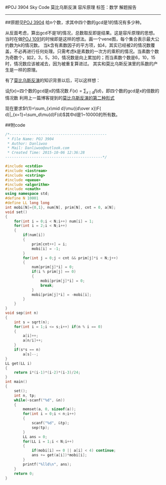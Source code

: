 ﻿#POJ 3904 Sky Code 莫比乌斯反演 容斥原理
标签：数学 解题报告
***
##原题见[POJ 3904](http://poj.org/problem?id=3904)
给n个数，求其中四个数的gcd是1的情况有多少种。

从反面考虑，算出gcd不是1的情况，总数取反即是结果。这是容斥原理的思想。当时在做[POJ 1091](http://poj.org/problem?id=1091)的时候即是这样的想法。画一个vene图，每个集合表示最大公约数为k的情况数。
当k含有素数因子的平方项，如4，其实已经被2的情况数覆盖，不必再进行任何处理。只需考虑k是素数的一次方的乘积的情况。当素数个数为奇数个，如2，3，5，30，情况数是向上累加的；而当素数个数是6，10，15时，情况数应该被减去，因为被重复算进过。
其实和莫比乌斯反演里的系数的产生是一样的原理。

有了[莫比乌斯反演](http://blog.csdn.net/danliwoo/article/details/48918947)的知识背景以后，可以这样想：

设$f(x)$=四个数的gcd是x的情况数
$F(x)=\sum_{x\mid d}f(d)$，即四个数的gcd是x的倍数的情况数
利用上一篇博客提到的[莫比乌斯反演的第二种形式](http://blog.csdn.net/danliwoo/article/details/48918947#t3)

现在要求$f(1)=\sum_{x\mid d}\mu({d\over x})F( d)|_{x=1}=\sum_d\mu(d)F(d)$其中d是1~10000的所有数。

##附code
```cpp
/*--------------------------------------------
 * File Name: POJ 3904
 * Author: Danliwoo
 * Mail: Danliwoo@outlook.com
 * Created Time: 2015-10-06 12:36:28
--------------------------------------------*/

#include <cstdio>
#include <iostream>
#include <cstring>
#include <queue>
#include <algorithm>
#include <cmath>
using namespace std;
#define N 10001
#define LL long long
int mobi[N]={0,1}, num[N], prim[N], cnt = 0, a[N];
void set()
{
	for(int i = 0;i < N;i++) num[i] = 1;
	for(int i = 2;i < N;i++)
	{
		if(num[i])
		{
			prim[cnt++] = i;
			mobi[i] = -1;
		}
		for(int j = 0;j < cnt && prim[j]*i < N;j++)
		{
			num[prim[j]*i] = 0;
			if(i % prim[j] == 0)
			{
				mobi[prim[j]*i] = 0;
				break;
			}
			mobi[prim[j]*i] = -mobi[i];
		}
	}
}
void sep(int n)
{
	int s = sqrt(n);
	for(int i = 1;i <= s;i++) if(n % i == 0)
	{
		a[i]++;
		a[n/i]++;
	}
	if(s*s == n)
		a[s]--;
}
LL get(LL i)
{
	return i*(i-1)*(i-2)*(i-3)/24;
}
int main()
{
	set();
	int n, tp;
	while(~scanf("%d", &n))
	{
		memset(a, 0, sizeof(a));
		for(int i = 0;i < n;i++)
		{
			scanf("%d", &tp);
			sep(tp);
		}
		LL ans = 0;
		for(LL i = 1;i < N;i++)
		{
			if(mobi[i] == 0 || a[i] < 4) continue;
			ans += get(a[i])*mobi[i];
		}
		printf("%lld\n", ans);
	}
	return 0;
}
```



